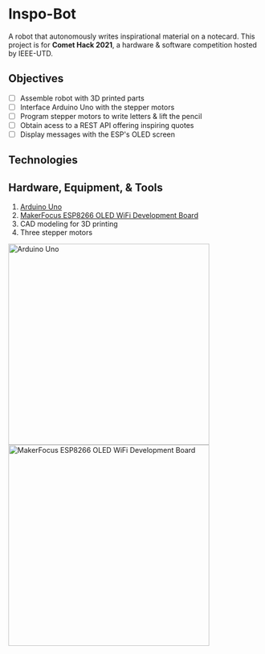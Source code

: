 # Inspo-Bot
A robot that autonomously writes inspirational material on a notecard. This project is for **Comet Hack 2021**, a hardware & software competition hosted by IEEE-UTD.
###

## Objectives
- [ ] Assemble robot with 3D printed parts
- [ ] Interface Arduino Uno with the stepper motors
- [ ] Program stepper motors to write letters & lift the pencil
- [ ] Obtain acess to a REST API offering inspiring quotes
- [ ] Display messages with the ESP's OLED screen

## Technologies

## Hardware, Equipment, & Tools
1. [Arduino Uno](https://store.arduino.cc/usa/arduino-uno-rev3)
2. [MakerFocus ESP8266 OLED WiFi Development Board](https://www.amazon.com/MakerFocus-ESP8266-Development-Display-Support/dp/B076JDVRLP/ref=sr_1_15?dchild=1&keywords=ESP8266&qid=1618627783&sr=8-15#customerReviews)
3. CAD modeling for 3D printing
4. Three stepper motors

<img src="https://store-cdn.arduino.cc/usa/catalog/product/cache/1/image/520x330/604a3538c15e081937dbfbd20aa60aad/a/0/a000066_featured_1_2.jpg" alt="Arduino Uno" width="400">

<img src="https://images-na.ssl-images-amazon.com/images/I/61PGIz41iaL._AC_SL1200_.jpg" alt="MakerFocus ESP8266 OLED WiFi Development Board" width="400">
